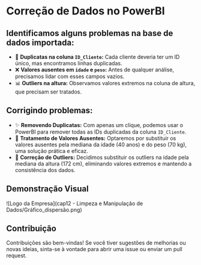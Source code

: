 # Correção de Dados no PowerBI

## Identificamos alguns problemas na base de dados importada:

- 🔄 **Duplicatas na coluna `ID_Cliente`:** Cada cliente deveria ter um ID único, mas encontramos linhas duplicadas.
- ❌ **Valores ausentes em `idade` e `peso`:** Antes de qualquer análise, precisamos lidar com esses campos vazios.
- 📊 **Outliers na altura:** Observamos valores extremos na coluna de altura, que precisam ser tratados.

## Corrigindo problemas:

- ✨ **Removendo Duplicatas:** Com apenas um clique, podemos usar o PowerBI para remover todas as IDs duplicadas da coluna `ID_Cliente`.
- 📝 **Tratamento de Valores Ausentes:** Optaremos por substituir os valores ausentes pela mediana da idade (40 anos) e do peso (70 kg), uma solução prática e eficaz.
- 📏 **Correção de Outliers:** Decidimos substituir os outliers na idade pela mediana da altura (172 cm), eliminando valores extremos e mantendo a consistência dos dados.
## Demonstração Visual

![Logo da Empresa](cap12 - Limpeza e Manipulação de Dados/Gráfico_dispersão.png)

## Contribuição

Contribuições são bem-vindas! Se você tiver sugestões de melhorias ou novas ideias, sinta-se à vontade para abrir uma issue ou enviar um pull request.


